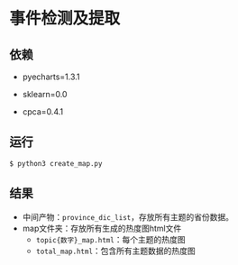 # 事件检测及提取

## 依赖

- pyecharts=1.3.1

- sklearn=0.0

- cpca=0.4.1

## 运行

```shell
$ python3 create_map.py
```

## 结果

- 中间产物：`province_dic_list`，存放所有主题的省份数据。
- map文件夹：存放所有生成的热度图html文件
  - `topic{数字}_map.html`：每个主题的热度图
  - `total_map.html`：包含所有主题数据的热度图

